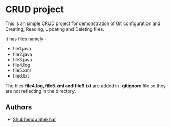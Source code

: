 
# CRUD project

This is an simple CRUD project for demonstration of Git configuration and Creating, Reading, Updating and Deleting files.
 
It has files namely - 

- file1.java
- file2.java
- file3.java
- file4.log
- file5.xml
- file6.txt

The files **file4.log, file5.xml and file6.txt** are added in **.gitignore** file so they are not reflecting in the directory.


## Authors

- [Shubhendu Shekhar](https://www.github.com/JackD027)

